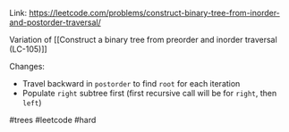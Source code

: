 Link: https://leetcode.com/problems/construct-binary-tree-from-inorder-and-postorder-traversal/

Variation of [[Construct a binary tree from preorder and inorder traversal (LC-105)]] 


Changes:
- Travel backward in `postorder` to find `root` for each iteration
- Populate `right` subtree first (first recursive call will be for `right`, then `left`)


#trees #leetcode #hard 